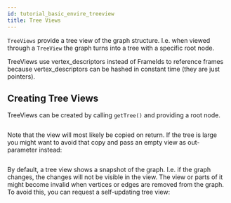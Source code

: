 ```yaml
---
id: tutorial_basic_envire_treeview
title: Tree Views
---
```


``TreeViews`` provide a tree view of the graph structure. I.e. when viewed
through a ``TreeView`` the graph turns into a tree with a specific root node.

TreeViews use vertex_descriptors instead of FrameIds to reference frames because
vertex_descriptors can be hashed in constant time (they are just pointers).

## Creating Tree Views
TreeViews can be created by calling ``getTree()`` and providing a root node.
<pre><code data-snippetId="graph_trees_get_1" data-file="https://raw.githubusercontent.com/envire/envire-tutorials/master/src/envire_graph_tutorials/trees.cpp"></code></pre>

Note that the view will most likely be copied on return. If the tree is large
you might want to avoid that copy and pass an empty view as out-parameter instead:
<pre><code data-snippetId="graph_trees_get_2" data-file="https://raw.githubusercontent.com/envire/envire-tutorials/master/src/envire_graph_tutorials/trees.cpp"></code></pre>

By default, a tree view shows a snapshot of the graph. I.e. if the graph changes,
the changes will not be visible in the view. The view or parts of it might
become invalid when vertices or edges are removed from the graph.
To avoid this, you can request a self-updating tree view:
<pre><code data-snippetId="graph_trees_get_3" data-file="https://raw.githubusercontent.com/envire/envire-tutorials/master/src/envire_graph_tutorials/trees.cpp"></code></pre>
